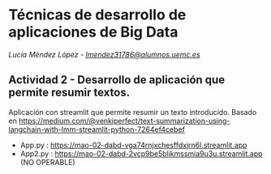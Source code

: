 # Técnicas de desarrollo de aplicaciones de Big Data

*Lucía Méndez López - lmendez31786@alumnos.uemc.es*

## Actividad 2 - Desarrollo de aplicación que permite resumir textos.

Aplicación con streamlit que permite resumir un texto introducido. Basado en https://medium.com/@venkiperfect/text-summarization-using-langchain-with-lmm-streamlit-python-7264ef4cebef


+ App.py : https://mao-02-dabd-vga74rnjxchesffdxjrn6l.streamlit.app 
+ App2.py : https://mao-02-dabd-2vcp9be5blikmssmia9u3u.streamlit.app (NO OPERABLE)
